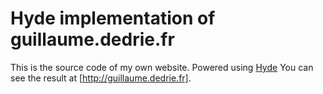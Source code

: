 Hyde implementation of guillaume.dedrie.fr
==========================================

This is the source code of my own website. Powered using [Hyde] You can see the result at [http://guillaume.dedrie.fr].

[hyde]: https://github.com/hyde/hyde
[http://guillaume.dedrie.fr]: http://guillaume.dedrie.fr
